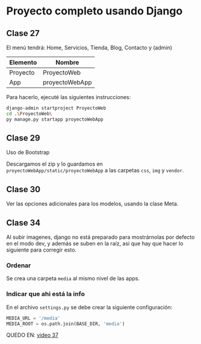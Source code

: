 # Proyecto completo usando Django

## Clase 27

El menú tendrá: Home, Servicios, Tienda, Blog, Contacto y (admin)

Elemento | Nombre
-|-
Proyecto | ProyectoWeb
App | proyectoWebApp

Para hacerlo, ejecuté las siguientes instrucciones:

```bash
django-admin startproject ProyectoWeb
cd .\ProyectoWeb\
py manage.py startapp proyectoWebApp
```

## Clase 29

Uso de Bootstrap

Descargamos el zip y lo guardamos en `proyectoWebApp/static/proyectoWebApp` a las carpetas `css`, `img` y `vendor`.

## Clase 30

Ver las opciones adicionales para los modelos, usando la clase Meta.

## Clase 34

Al subir imagenes, django no está preparado para mostrárnolas por defecto en el modo dev, y además se suben en la raíz, asi que hay que hacer lo siguiente para corregir esto.

### Ordenar

Se crea una carpeta `media` al mismo nivel de las apps.

### Indicar que ahi está la info

En el archivo `settings.py` se debe crear la siguiente configuración:

```python
MEDIA_URL = '/media'
MEDIA_ROOT = os.path.join(BASE_DIR, 'media')
```

QUEDO EN: [video 37](https://www.youtube.com/watch?v=zycSmPlRiVg&list=PLU8oAlHdN5BmfvwxFO7HdPciOCmmYneAB&index=37)
